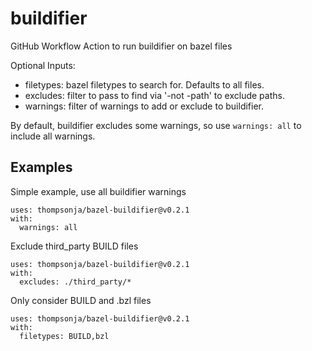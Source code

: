# buildifier

GitHub Workflow Action to run buildifier on bazel files

Optional Inputs:
* filetypes: bazel filetypes to search for. Defaults to all files.
* excludes: filter to pass to find via '-not -path' to exclude paths.
* warnings: filter of warnings to add or exclude to buildifier.

By default, buildifier excludes some warnings, so use `warnings: all` to include
all warnings.

## Examples

Simple example, use all buildifier warnings

```ylm
uses: thompsonja/bazel-buildifier@v0.2.1
with:
  warnings: all
```

Exclude third\_party BUILD files

```ylm
uses: thompsonja/bazel-buildifier@v0.2.1
with:
  excludes: ./third_party/*
```

Only consider BUILD and .bzl files

```ylm
uses: thompsonja/bazel-buildifier@v0.2.1
with:
  filetypes: BUILD,bzl
```
